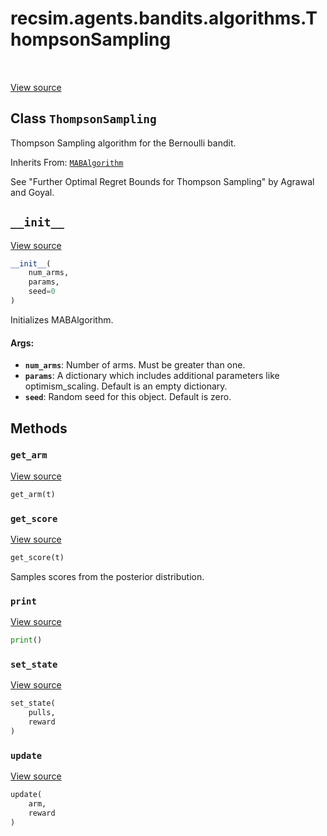 <div itemscope itemtype="http://developers.google.com/ReferenceObject">
<meta itemprop="name" content="recsim.agents.bandits.algorithms.ThompsonSampling" />
<meta itemprop="path" content="Stable" />
<meta itemprop="property" content="__init__"/>
<meta itemprop="property" content="get_arm"/>
<meta itemprop="property" content="get_score"/>
<meta itemprop="property" content="print"/>
<meta itemprop="property" content="set_state"/>
<meta itemprop="property" content="update"/>
</div>

# recsim.agents.bandits.algorithms.ThompsonSampling

<table class="tfo-notebook-buttons tfo-api" align="left">
</table>

<a target="_blank" href="https://github.com/google-research/recsim/agents/bandits/algorithms.py">View
source</a>

## Class `ThompsonSampling`

Thompson Sampling algorithm for the Bernoulli bandit.

Inherits From:
[`MABAlgorithm`](../../../../recsim/agents/bandits/algorithms/MABAlgorithm.md)

<!-- Placeholder for "Used in" -->

See "Further Optimal Regret Bounds for Thompson Sampling" by Agrawal and Goyal.

<h2 id="__init__"><code>__init__</code></h2>

<a target="_blank" href="https://github.com/google-research/recsim/agents/bandits/algorithms.py">View
source</a>

```python
__init__(
    num_arms,
    params,
    seed=0
)
```

Initializes MABAlgorithm.

#### Args:

*   <b>`num_arms`</b>: Number of arms. Must be greater than one.
*   <b>`params`</b>: A dictionary which includes additional parameters like
    optimism_scaling. Default is an empty dictionary.
*   <b>`seed`</b>: Random seed for this object. Default is zero.

## Methods

<h3 id="get_arm"><code>get_arm</code></h3>

<a target="_blank" href="https://github.com/google-research/recsim/agents/bandits/algorithms.py">View
source</a>

```python
get_arm(t)
```

<h3 id="get_score"><code>get_score</code></h3>

<a target="_blank" href="https://github.com/google-research/recsim/agents/bandits/algorithms.py">View
source</a>

```python
get_score(t)
```

Samples scores from the posterior distribution.

<h3 id="print"><code>print</code></h3>

<a target="_blank" href="https://github.com/google-research/recsim/agents/bandits/algorithms.py">View
source</a>

```python
print()
```

<h3 id="set_state"><code>set_state</code></h3>

<a target="_blank" href="https://github.com/google-research/recsim/agents/bandits/algorithms.py">View
source</a>

```python
set_state(
    pulls,
    reward
)
```

<h3 id="update"><code>update</code></h3>

<a target="_blank" href="https://github.com/google-research/recsim/agents/bandits/algorithms.py">View
source</a>

```python
update(
    arm,
    reward
)
```
